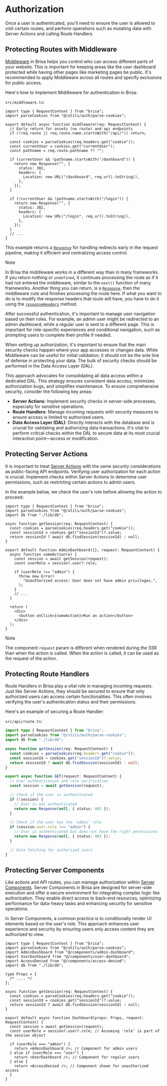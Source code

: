 # Authorization

Once a user is authenticated, you'll need to ensure the user is allowed to visit certain routes, and perform operations such as mutating data with Server Actions and calling Route Handlers.

## Protecting Routes with Middleware

[Middleware](/building-your-application/routing/middleware) in Brisa helps you control who can access different parts of your website. This is important for keeping areas like the user dashboard protected while having other pages like marketing pages be public. It's recommended to apply Middleware across all routes and specify exclusions for public access.

Here's how to implement Middleware for authentication in Brisa:

`src/middleware.ts`:

```tsx
import type { RequestContext } from "brisa";
import parseCookies from "@/utils/auth/parse-cookies";

export default async function middleware(req: RequestContext) {
  // Early return for assets (no route) and api endpoints
  if (!req.route || req.route.name.startsWith("/api/")) return;

  const cookies = parseCookies(req.headers.get("cookie"));
  const currentUser = cookies.get("currentUser");
  const pathname = req.route.pathname ?? "";

  if (currentUser && !pathname.startsWith("/dashboard")) {
    return new Response("", {
      status: 302,
      headers: {
        Location: new URL("/dashboard", req.url).toString(),
      },
    });
  }

  if (!currentUser && !pathname.startsWith("/login")) {
    return new Response("", {
      status: 302,
      headers: {
        Location: new URL("/login", req.url).toString(),
      },
    });
  }
  // ...
}
```

This example returns a [`Response`](https://developer.mozilla.org/en-US/docs/Web/API/Response) for handling redirects early in the request pipeline, making it efficient and centralizing access control.

> [!NOTE]
>
> In Brisa the middleware works in a different way than in many frameworks. If you return nothing or `undefined`, it continues processing the route as if it had not entered the middleware, similar to the `next()` function of many frameworks. Another thing you can return, is a [`Response`](https://developer.mozilla.org/en-US/docs/Web/API/Response), then the middleware cuts and finishes processing the route here. If what you want to do is to modify the response headers that route will have, you have to do it using the [`responseHeaders`](/building-your-application/routing/middleware#on-response) method.

After successful authentication, it's important to manage user navigation based on their roles. For example, an admin user might be redirected to an admin dashboard, while a regular user is sent to a different page. This is important for role-specific experiences and conditional navigation, such as prompting users to complete their profile if needed.

When setting up authorization, it's important to ensure that the main security checks happen where your app accesses or changes data. While Middleware can be useful for initial validation, it should not be the sole line of defense in protecting your data. The bulk of security checks should be performed in the Data Access Layer (DAL).

This approach advocates for consolidating all data access within a dedicated DAL. This strategy ensures consistent data access, minimizes authorization bugs, and simplifies maintenance. To ensure comprehensive security, consider the following key areas:

- **Server Actions**: Implement security checks in server-side processes, especially for sensitive operations.
- **Route Handlers**: Manage incoming requests with security measures to ensure access is limited to authorized users.
- **Data Access Layer (DAL)**: Directly interacts with the database and is crucial for validating and authorizing data transactions. It's vital to perform critical checks within the DAL to secure data at its most crucial interaction point—access or modification.

## Protecting Server Actions

It is important to treat [Server Actions](/building-your-application/data-fetching/server-actions) with the same security considerations as public-facing API endpoints. Verifying user authorization for each action is crucial. Implement checks within Server Actions to determine user permissions, such as restricting certain actions to admin users.

In the example below, we check the user's role before allowing the action to proceed:

```tsx 6-8,13-14,16
import type { RequestContext } from "brisa";
import parseCookies from "@/utils/auth/parse-cookies";
import db from "./lib/db";

async function getSession(req: RequestContext) {
  const cookies = parseCookies(req.headers.get("cookie"));
  const sessionId = cookies.get("sessionId")?.value;
  return sessionId ? await db.findSession(sessionId) : null;
}

export default function AdminDashboard({}, request: RequestContext) {
  async function someAction(e) {
    const session = await getSession(request);
    const userRole = session?.user?.role;

    if (userRole !== "admin") {
      throw new Error(
        "Unauthorized access: User does not have admin privileges.",
      );
    }
    // ...
  }

  return (
    <div>
      <button onClick={someAction}>Run an action</button>
    </div>
  );
}
```

> [!NOTE]
>
> The component `request` param is different when rendered during the SSR than when the action is called. When the action is called, it can be used as the request of the action.

## Protecting Route Handlers

Route Handlers in Brisa play a vital role in managing incoming requests. Just like Server Actions, they should be secured to ensure that only authorized users can access certain functionalities. This often involves verifying the user's authentication status and their permissions.

Here's an example of securing a Route Handler:

`src/api/route.ts`:

```ts 6-8,13
import type { RequestContext } from "brisa";
import parseCookies from "@/utils/auth/parse-cookies";
import db from "./lib/db";

async function getSession(req: RequestContext) {
  const cookies = parseCookies(req.headers.get("cookie"));
  const sessionId = cookies.get("sessionId")?.value;
  return sessionId ? await db.findSession(sessionId) : null;
}

export async function GET(request: RequestContext) {
  // User authentication and role verification
  const session = await getSession(request);

  // Check if the user is authenticated
  if (!session) {
    // User is not authenticated
    return new Response(null, { status: 401 });
  }

  // Check if the user has the 'admin' role
  if (session.user.role !== "admin") {
    // User is authenticated but does not have the right permissions
    return new Response(null, { status: 403 });
  }

  // Data fetching for authorized users
}
```

## Protecting Server Components

Like actions and API routes, you can manage authorization within [Server Components](/docs/app/building-your-application/rendering/server-components). Server Components in Brisa are designed for server-side execution and offer a secure environment for integrating complex logic like authorization. They enable direct access to back-end resources, optimizing performance for data-heavy tasks and enhancing security for sensitive operations.

In Server Components, a common practice is to conditionally render UI elements based on the user's role. This approach enhances user experience and security by ensuring users only access content they are authorized to view.

```tsx 11-13,17
import type { RequestContext } from "brisa";
import parseCookies from "@/utils/auth/parse-cookies";
import AdminDashboard from "@/components/admin-dashboard";
import UserDashboard from "@/components/user-dashboard";
import AccessDenied from "@/components/access-denied";
import db from "./lib/db";

type Props = {
  /* .... */
};

async function getSession(req: RequestContext) {
  const cookies = parseCookies(req.headers.get("cookie"));
  const sessionId = cookies.get("sessionId")?.value;
  return sessionId ? await db.findSession(sessionId) : null;
}

export default async function Dashboard(props: Props, request: RequestContext) {
  const session = await getSession(request);
  const userRole = session?.user?.role; // Assuming 'role' is part of the session object

  if (userRole === "admin") {
    return <AdminDashboard />; // Component for admin users
  } else if (userRole === "user") {
    return <UserDashboard />; // Component for regular users
  } else {
    return <AccessDenied />; // Component shown for unauthorized access
  }
}
```

